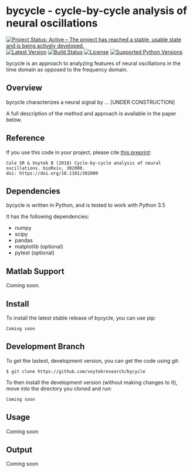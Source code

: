 # bycycle - cycle-by-cycle analysis of neural oscillations

[![Project Status: Active – The project has reached a stable, usable state and is being actively developed.](http://www.repostatus.org/badges/latest/active.svg)](http://www.repostatus.org/#active)
[![Latest Version](https://img.shields.io/pypi/v/bycycle.svg)](https://pypi.python.org/pypi/bycycle/)
[![Build Status](https://travis-ci.org/voytekresearch/bycycle.svg)](https://travis-ci.org/voytekresearch/bycycle)
[![License](https://img.shields.io/pypi/l/bycycle.svg)](https://opensource.org/licenses/Apache-2.0)
[![Supported Python Versions](https://img.shields.io/pypi/pyversions/bycycle.svg)](https://pypi.python.org/pypi/bycycle/)

bycycle is an approach to analyzing features of neural oscillations in the time domain as opposed to the frequency domain.

## Overview

bycycle characterizes a neural signal by ... [UNDER CONSTRUCTION]

A full description of the method and approach is available in the paper below.

## Reference

If you use this code in your project, please cite [this preprint](https://www.biorxiv.org/content/early/2018/04/16/302000):

    Cole SR & Voytek B (2018) Cycle-by-cycle analysis of neural oscillations. bioRxiv, 302000.
    doi: https://doi.org/10.1101/302000

## Dependencies

bycycle is written in Python, and is tested to work with Python 3.5

It has the following dependencies:
- numpy
- scipy
- pandas
- matplotlib (optional)
- pytest (optional)

## Matlab Support

Coming soon.

## Install

To install the latest stable release of bycycle, you can use pip:

`Coming soon`

## Development Branch

To get the lastest, development version, you can get the code using git:

`$ git clone https://github.com/voytekresearch/bycycle`

To then install the development version (without making changes to it), move into the directory you cloned and run:

`Coming soon`

## Usage

Coming soon

## Output

Coming soon
